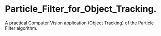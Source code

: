 # Particle_Filter_for_Object_Tracking.
A practical Computer Vision application (Object Tracking) of the Particle Filter algorithm.
